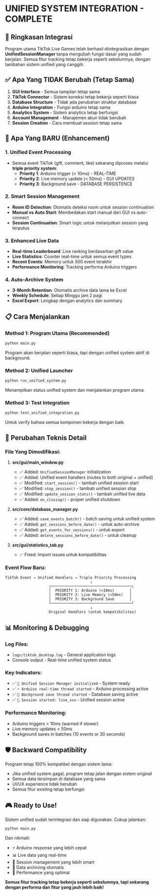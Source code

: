 # UNIFIED SYSTEM INTEGRATION - COMPLETE

## 🎯 Ringkasan Integrasi

Program utama TikTok Live Games telah berhasil diintegrasikan dengan **UnifiedSessionManager** tanpa mengubah fungsi dasar yang sudah berjalan. Semua fitur tracking tetap bekerja seperti sebelumnya, dengan tambahan sistem unified yang canggih.

## ✅ Apa Yang TIDAK Berubah (Tetap Sama)

1. **GUI Interface** - Semua tampilan tetap sama
2. **TikTok Connector** - Sistem koneksi tetap bekerja seperti biasa  
3. **Database Structure** - Tidak ada perubahan struktur database
4. **Arduino Integration** - Fungsi arduino tetap sama
5. **Analytics System** - Sistem analytics tetap berfungsi
6. **Account Management** - Manajemen akun tidak berubah
7. **Session Creation** - Cara membuat session tetap sama

## 🚀 Apa Yang BARU (Enhancement)

### 1. **Unified Event Processing**
- Semua event TikTok (gift, comment, like) sekarang diproses melalui **triple priority system**:
  - **Priority 1**: Arduino trigger (< 10ms) - REAL-TIME
  - **Priority 2**: Live memory update (< 50ms) - GUI UPDATES  
  - **Priority 3**: Background save - DATABASE PERSISTENCE

### 2. **Smart Session Management**
- **Room ID Detection**: Otomatis deteksi room untuk session continuation
- **Manual vs Auto Start**: Membedakan start manual dari GUI vs auto-connect
- **Session Continuation**: Smart logic untuk melanjutkan session yang terputus

### 3. **Enhanced Live Data**
- **Real-time Leaderboard**: Live ranking berdasarkan gift value
- **Live Statistics**: Counter real-time untuk semua event types
- **Recent Events**: Memory untuk 500 event terakhir
- **Performance Monitoring**: Tracking performa Arduino triggers

### 4. **Auto-Archive System**
- **3-Month Retention**: Otomatis archive data lama ke Excel
- **Weekly Schedule**: Setiap Minggu jam 2 pagi
- **Excel Export**: Lengkap dengan analytics dan summary

## 📋 Cara Menjalankan

### Method 1: Program Utama (Recommended)
```bash
python main.py
```
Program akan berjalan seperti biasa, tapi dengan unified system aktif di background.

### Method 2: Unified Launcher
```bash
python run_unified_system.py
```
Menampilkan status unified system dan menjalankan program utama.

### Method 3: Test Integration
```bash
python test_unified_integration.py
```
Untuk verify bahwa semua komponen bekerja dengan baik.

## 🔧 Perubahan Teknis Detail

### File Yang Dimodifikasi:

1. **src/gui/main_window.py**
   - ✅ Added: `UnifiedSessionManager` initialization
   - ✅ Added: Unified event handlers (routes to both original + unified)
   - ✅ Modified: `start_session()` - tambah unified session start
   - ✅ Modified: `stop_session()` - tambah unified session stop  
   - ✅ Modified: `update_session_stats()` - tambah unified live data
   - ✅ Added: `on_closing()` - proper unified shutdown

2. **src/core/database_manager.py**
   - ✅ Added: `save_events_batch()` - batch saving untuk unified system
   - ✅ Added: `get_sessions_before_date()` - untuk auto-archive
   - ✅ Added: `get_events_for_sessions()` - untuk export
   - ✅ Added: `delete_sessions_before_date()` - untuk cleanup

3. **src/gui/statistics_tab.py**
   - ✅ Fixed: Import issues untuk kompatibilitas

### Event Flow Baru:

```
TikTok Event → Unified Handlers → Triple Priority Processing
                                       ↓
                    ┌─────────────────────────────────────┐
                    │  PRIORITY 1: Arduino (<10ms)       │
                    │  PRIORITY 2: Live Memory (<50ms)   │  
                    │  PRIORITY 3: Background Save       │
                    └─────────────────────────────────────┘
                                       ↓
                    Original Handlers (untuk kompatibilitas)
```

## 📊 Monitoring & Debugging

### Log Files:
- `logs/tiktok_desktop.log` - General application logs
- Console output - Real-time unified system status

### Key Indicators:
- ✅ `🎯 Unified Session Manager initialized` - System ready
- ✅ `⚡ Arduino real-time thread started` - Arduino processing active
- ✅ `💾 Background save thread started` - Database saving active
- ✅ `🚀 Session started: live_xxx` - Unified session active

### Performance Monitoring:
- Arduino triggers < 10ms (warned if slower)
- Live memory updates < 50ms
- Background saves in batches (10 events or 30 seconds)

## 🛡️ Backward Compatibility

Program tetap 100% kompatibel dengan sistem lama:
- Jika unified system gagal, program tetap jalan dengan sistem original
- Semua data tersimpan di database yang sama
- UI/UX experience tidak berubah
- Semua fitur existing tetap berfungsi

## 🎮 Ready to Use!

Sistem unified sudah terintegrasi dan siap digunakan. Cukup jalankan:

```bash
python main.py
```

Dan nikmati:
- ⚡ Arduino response yang lebih cepat
- 📊 Live data yang real-time  
- 🎯 Session management yang lebih smart
- 💾 Data archiving otomatis
- 🚀 Performance yang optimal

**Semua fitur tracking tetap bekerja seperti sebelumnya, tapi sekarang dengan performa dan fitur yang jauh lebih baik!**
